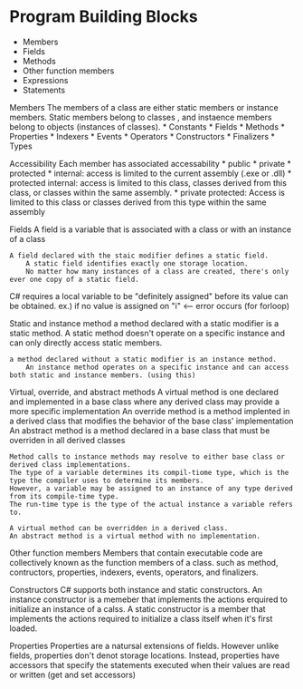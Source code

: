 # Program Building Blocks

* Members
* Fields
* Methods
* Other function members
* Expressions
* Statements


Members
    The members of a class are either static members or instance members.
        Static members belong to classes , and instaence members belong to objects (instances of classes).
            * Constants
            * Fields
            * Methods
            * Properties
            * Indexers
            * Events
            * Operators
            * Constructors
            * Finalizers
            * Types

Accessibility
    Each member has associated accessability
        * public
        * private
        * protected
        * internal: access is limited to the current assembly (.exe or .dll)
        * protected internal: access is limited to this class, classes derived from this class, or classes within the same assembly.
        * private protected: Access is limited to this class or classes derived from this type within the same assembly

Fields
    A field is a variable that is associated with a class or with an instance of a class

    A field declared with the staic modifier defines a static field. 
        A static field identifies exactly one storage location.
        No matter how many instances of a class are created, there's only ever one copy of a static field.
    
C# requires a local variable to be "definitely assigned" before its value can be obtained.
    ex.) if no value is assigned on "i" <-- error occurs (for forloop)


Static and instance method
    a method declared with a static modifier is a static method.
        A static method doesn't operate on a specific instance and can only directly access static members.

    a method declared without a static modifier is an instance method.
        An instance method operates on a specific instance and can access both static and instance members. (using this)


Virtual, override, and abstract methods
    A virtual method is one declared and implemented in a base class where any derived class may provide a more specific implementation
    An override method is a method implented in a derived class that modifies the behavior of the base class' implementation
    An abstract method is a method declared in a base class that must be overriden in all derived classes

    Method calls to instance methods may resolve to either base class or derived class implementations.
    The type of a variable determines its compil-tiome type, which is the type the compiler uses to determine its members.
    However, a variable may be assigned to an instance of any type derived from its compile-time type.
    The run-time type is the type of the actual instance a variable refers to.

    A virtual method can be overridden in a derived class. 
    An abstract method is a virtual method with no implementation.


Other function members
    Members that contain executable code are collectively known as the function members of a class.
        such as method, contructors, properties, indexers, events, operators, and finalizers.

Constructors
    C# supports both instance and static constructors.
        An instance constructor is a memeber that implements the actions erquired to initialize an instance of a calss.
        A static constructor is a member that implements the actions required to initialize a class itself when it's first loaded.

Properties
    Properties are a natursal extensions of fields. However unlike fields, properties don't denot storage locations.
        Instead, properties have accessors that specify the statements executed when their values are read or written (get and set accessors)